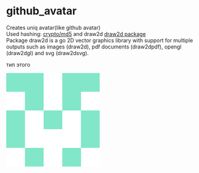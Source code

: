 # github_avatar
Creates uniq avatar(like github avatar)<br>
 Used hashing: <a href="https://pkg.go.dev/crypto/md5@go1.17.5">crypto/md5</a>
and draw2d  <a href="github.com/llgcode/draw2d">draw2d package</a> <br>
Package draw2d is a go 2D vector graphics library with support for multiple outputs such as images (draw2d), pdf documents (draw2dpdf), opengl (draw2dgl) and svg (draw2dsvg).

<p>тип этого</p>
<img src="zhansultan.png" alt="альтернативный текст">
